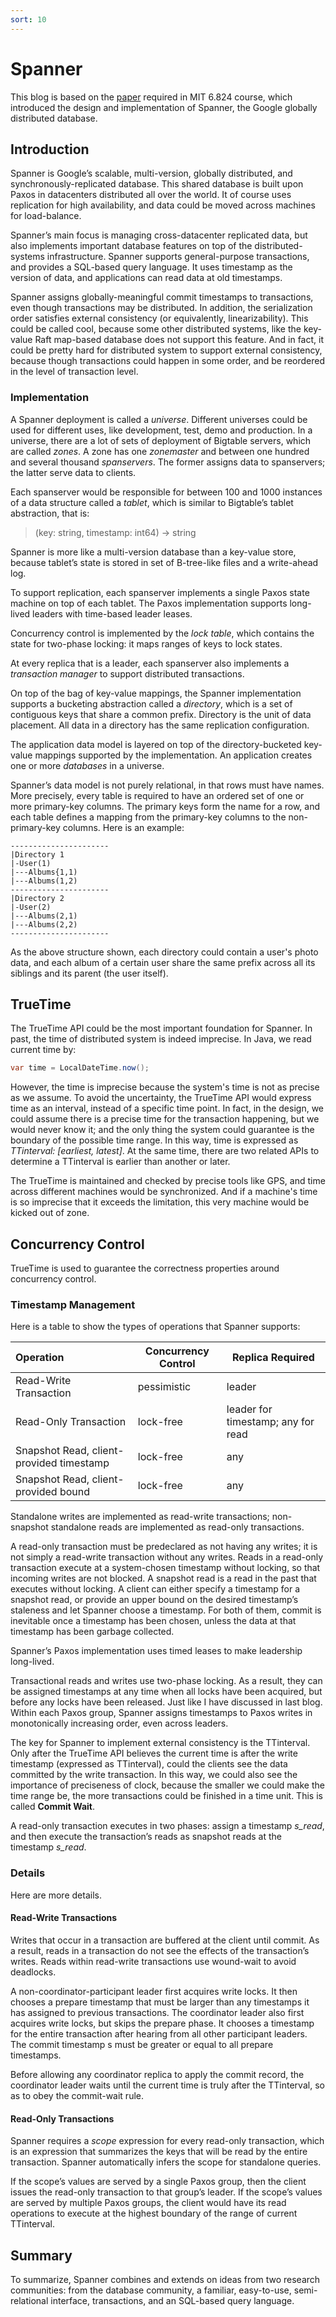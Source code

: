 ```yaml
---
sort: 10
---
```


# Spanner

This blog is based on the [paper](https://pdos.csail.mit.edu/6.824/papers/spanner.pdf) required in MIT 6.824 course, which introduced the design and implementation of Spanner, the Google globally distributed database.

## Introduction

Spanner is Google’s scalable, multi-version, globally distributed, and synchronously-replicated database. This shared database is built upon Paxos in datacenters distributed all over the world. It of course uses replication for high availability, and data could be moved across machines for load-balance.

Spanner’s main focus is managing cross-datacenter replicated data, but also implements important database features on top of the distributed-systems infrastructure. Spanner supports general-purpose transactions, and provides a SQL-based query language. It uses timestamp as the version of data, and applications can read data at old timestamps.

Spanner assigns globally-meaningful commit timestamps to transactions, even though transactions may be distributed. In addition, the serialization order satisfies external consistency (or equivalently, linearizability). This could be called cool, because some other distributed systems, like the key-value Raft map-based database does not support this feature. And in fact, it could be pretty hard for distributed system to support external consistency, because though transactions could happen in some order, and be reordered in the level of transaction level.

### Implementation

A Spanner deployment is called a *universe*. Different universes could be used for different uses, like development, test, demo and production. In a universe, there are a lot of sets of deployment of Bigtable servers, which are called *zones*. A zone has one *zonemaster* and between one hundred and several thousand *spanservers*. The former assigns data to spanservers; the latter serve data to clients.

Each spanserver would be responsible for between 100 and 1000 instances of a data structure called a *tablet*, which is similar to Bigtable’s tablet abstraction, that is:

> (key: string, timestamp: int64) → string

Spanner is more like a multi-version database than a key-value store, because tablet’s state is stored in set of B-tree-like files and a write-ahead log. 

To support replication, each spanserver implements a single Paxos state machine on top of each tablet. The Paxos implementation supports long-lived leaders with time-based leader leases.

Concurrency control is implemented by the *lock table*, which contains the state for two-phase locking: it maps ranges of keys to lock states.

At every replica that is a leader, each spanserver also implements a *transaction manager* to support distributed transactions.

On top of the bag of key-value mappings, the Spanner implementation supports a bucketing abstraction called a *directory*, which is a set of contiguous keys that share a common prefix. Directory is the unit of data placement. All data in a directory has the same replication configuration.

The application data model is layered on top of the directory-bucketed key-value mappings supported by the implementation. An application creates one or more *databases* in a universe. 

Spanner’s data model is not purely relational, in that rows must have names. More precisely, every table is required to have an ordered set of one or more primary-key columns. The primary keys form the name for a row, and each table defines a mapping from the primary-key columns to the non-primary-key columns. Here is an example:

```
----------------------
|Directory 1
|-User(1)
|---Albums{1,1)
|---Albums(1,2)
----------------------
|Directory 2
|-User(2)
|---Albums(2,1)
|---Albums(2,2)
----------------------
```

As the above structure shown, each directory could contain a user's photo data, and each album of a certain user share the same prefix across all its siblings and its parent (the user itself).

## TrueTime

The TrueTime API could be the most important foundation for Spanner. In past, the time of distributed system is indeed imprecise. In Java, we read current time by:

```java
var time = LocalDateTime.now();
```

However, the time is imprecise because the system's time is not as precise as we assume. To avoid the uncertainty, the TrueTime API would express time as an interval, instead of a specific time point. In fact, in the design, we could assume there is a precise time for the transaction happening, but we would never know it; and the only thing the system could guarantee is the boundary of the possible time range. In this way, time is expressed as *TTinterval: [earliest, latest]*. At the same time, there are two related APIs to determine a TTinterval is earlier than another or later. 

The TrueTime is maintained and checked by precise tools like GPS, and time across different machines would be synchronized. And if a machine's time is so imprecise that it exceeds the limitation, this very machine would be kicked out of zone.

## Concurrency Control

TrueTime is used to guarantee the correctness properties around concurrency control.

### Timestamp Management

Here is a table to show the types of operations that Spanner supports:

| Operation                                | Concurrency Control | Replica Required                   |
| :--------------------------------------- | ------------------- | ---------------------------------- |
| Read-Write Transaction                   | pessimistic         | leader                             |
| Read-Only Transaction                    | lock-free           | leader for timestamp; any for read |
| Snapshot Read, client-provided timestamp | lock-free           | any                                |
| Snapshot Read, client-provided bound     | lock-free           | any                                |

Standalone writes are implemented as read-write transactions; non-snapshot standalone reads are implemented as read-only transactions.

A read-only transaction must be predeclared as not having any writes; it is not simply a read-write transaction without any writes. Reads in a read-only transaction execute at a system-chosen timestamp without locking, so that incoming writes are not blocked. A snapshot read is a read in the past that executes without locking. A client can either specify a timestamp for a snapshot read, or provide an upper bound on the desired timestamp’s staleness and let Spanner choose a timestamp. For both of them, commit is inevitable once a timestamp has been chosen, unless the data at that timestamp has been garbage collected.

Spanner’s Paxos implementation uses timed leases to make leadership long-lived.

Transactional reads and writes use two-phase locking. As a result, they can be assigned timestamps at any time when all locks have been acquired, but before any locks have been released. Just like I have discussed in last blog. Within each Paxos group, Spanner assigns timestamps to Paxos writes in monotonically increasing order, even across leaders.

The key for Spanner to implement external consistency is the TTinterval. Only after the TrueTime API believes the current time is after the write timestamp (expressed as TTinterval), could the clients see the data committed by the write transaction. In this way, we could also see the importance of preciseness of clock, because the smaller we could make the time range be, the more transactions could be finished in a time unit. This is called **Commit Wait**.

A read-only transaction executes in two phases: assign a timestamp *s_read*, and then execute the transaction’s reads as snapshot reads at the timestamp *s_read*.

### Details

Here are more details.

#### Read-Write Transactions

Writes that occur in a transaction are buffered at the client until commit. As a result, reads in a transaction do not see the effects of the transaction’s writes. Reads within read-write transactions use wound-wait to avoid deadlocks.

A non-coordinator-participant leader first acquires write locks. It then chooses a prepare timestamp that must be larger than any timestamps it has assigned to previous transactions. The coordinator leader also first acquires write locks, but skips the prepare phase. It chooses a timestamp for the entire transaction after hearing from all other participant leaders. The commit timestamp s must be greater or equal to all prepare timestamps.

Before allowing any coordinator replica to apply the commit record, the coordinator leader waits until the current time is truly after the TTinterval, so as to obey the commit-wait rule.

#### Read-Only Transactions

Spanner requires a *scope* expression for every read-only transaction, which is an expression that summarizes the keys that will be read by the entire transaction. Spanner automatically infers the scope for standalone queries.

If the scope’s values are served by a single Paxos group, then the client issues the read-only transaction to that group’s leader. If the scope’s values are served by multiple Paxos groups, the client would have its read operations to execute at the highest boundary of the range of current TTinterval.

## Summary

To summarize, Spanner combines and extends on ideas from two research communities: from the database community, a familiar, easy-to-use, semi-relational interface, transactions, and an SQL-based query language.